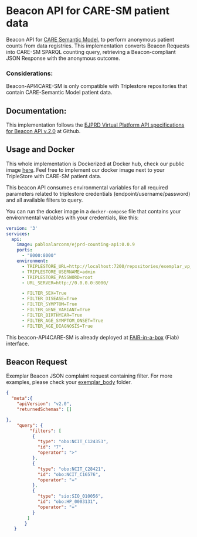 # Beacon API for CARE-SM patient data 

Beacon API for [CARE Semantic Model.](https://github.com/CARE-SM/CARE-Semantic-Model) to perform anonymous patient counts from data registries. This implementation converts Beacon Requests into CARE-SM SPARQL counting query, retrieving a Beacon-compliant JSON Response with the anonymous outcome.

### Considerations:

Beacon-API4CARE-SM is only compatible with Triplestore repositories that contain CARE-Semantic Model patient data. 

## Documentation:

This implementation follows the [EJPRD Virtual Platform API specifications for Beacon API v.2.0](https://github.com/ejp-rd-vp/vp-api-specs) at Github.

## Usage and Docker

This whole implementation is Dockerized at Docker hub, check our public image [here](https://hub.docker.com/repository/docker/pabloalarconm/ejprd-counting-api). Feel free to implement our docker image next to your TripleStore with CARE-SM patient data.

This beacon API consumes environmental variables for all required parameters related to triplestore credentials (endpoint/username/password) and all available filters to query.

You can run the docker image in a `docker-compose` file that contains your environmental variables with your credentials, like this:

``` yaml
version: '3'
services:
  api:
    image: pabloalarconm/ejprd-counting-api:0.0.9
    ports:
      - "8000:8000"
    environment:
      - TRIPLESTORE_URL=http://localhost:7200/repositories/exemplar_vp_api_repo
      - TRIPLESTORE_USERNAME=admin
      - TRIPLESTORE_PASSWORD=root
      - URL_SERVER=http://0.0.0.0:8000/

      - FILTER_SEX=True
      - FILTER_DISEASE=True
      - FILTER_SYMPTOM=True
      - FILTER_GENE_VARIANT=True
      - FILTER_BIRTHYEAR=True
      - FILTER_AGE_SYMPTOM_ONSET=True
      - FILTER_AGE_DIAGNOSIS=True

```

This beacon-API4CARE-SM is already deployed at [FAIR-in-a-box](https://github.com/ejp-rd-vp/FiaB) (Fiab) interface.

## Beacon Request

Exemplar Beacon JSON complaint request containing filter. For more examples, please check your [exemplar_body](/exemplar_body/) folder.

```json
{ 
  "meta":{
    "apiVersion": "v2.0",
    "returnedSchemas": []

},
    "query": {
         "filters": [
          {
            "type": "obo:NCIT_C124353",
            "id": "7",
            "operator": ">"
          },
          {
            "type": "obo:NCIT_C28421",
            "id": "obo:NCIT_C16576",
            "operator": "="
          },
          {
            "type": "sio:SIO_010056",
            "id": "obo:HP_0003131",
            "operator": "="
          }
        ]
       }
   }
```

